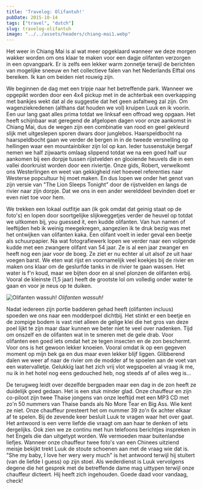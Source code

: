 ```yaml
---
title: 'Travelog: Olifantuh!'
pubDate: 2015-10-14
tags: ["travel", "dutch"]
slug: travelog-olifantuh
image: "../../assets/headers/chiang-mai1.webp"
---
```


Het weer in Chiang Mai is al wat meer opgeklaard wanneer we deze morgen wakker worden om ons klaar te maken voor een dagje olifanten verzorgen in een opvangpark. Er is zelfs een lekker warm zonnetje terwijl de berichten van mogelijke sneeuw en het collectieve falen van het Nederlands Elftal ons bereiken. Ik kan om beiden niet rouwig zijn.

We beginnen de dag met een tripje naar het betreffende park. Wanneer we opgepikt worden door een 4x4 pickup met in de achterbak een overkapping met bankjes wekt dat al de suggestie dat het geen asfaltweg zal zijn. Om wagenziekredenen (althans dat houden we vol) kruipen Luuk en ik voorin. Een uur lang gaat alles prima totdat we linksaf een offroad weg opgaan. Het heeft schijnbaar wat geregend de afgelopen dagen voor onze aankomst in Chiang Mai, dus de wegen zijn een combinatie van rood en geel gekleurd slijk met uitgeslepen sporen dwars door junglebos. Haarspeldbocht na haarspeldbocht gaan we verder de bergen in in de tweede versnelling op hellingen waar een mountainbiker zijn lol op kan. Ieder tussenstukje bergaf nemen we half zijwaarts omlaag slippend totdat we na een goed half uur aankomen bij een dorpje tussen rijstvelden en glooiende heuvels die in een vallei doorkruist worden door een riviertje. Onze gids, Robert, verwelkomt ons Westerlingen en weet van gekkigheid niet hoeveel referenties naar Westerse popcultuur hij moet maken. En dus lopen we onder het genot van zijn versie van "The Lion Sleeps Tonight" door de rijstvelden en langs de rivier naar zijn dorpje. Dat we ons in een ander werelddeel bevinden doet er even niet toe voor hem.

We trekken een lokaal outfitje aan (ik gok omdat dat geinig staat op de foto's) en lopen door soortgelijke slijkweggetjes verder de heuvel op totdat we uitkomen bij, you guessed it, een kudde olifanten. Van hun namen of leeftijden heb ik weinig meegekregen, aangezien ik te druk bezig was met het ontwijken van olifanten kaka. Een olifant voelt in ieder geval een beetje als schuurpapier. Na wat fotografiewerk lopen we verder naar een volgende kudde met een zwangere olifant van 54 jaar. Ze is al een jaar zwanger en heeft nog een jaar voor de boeg. Ze ziet er nu echter al uit alsof ze uit haar voegen barst. We eten wat rijst en voornamelijk veel koekjes bij de rivier en maken ons klaar om de geslurfde tanks in de rivier te gaan wassen. Het water is f'n koud, maar we bijten door en al snel plonzen de olifanten erbij. Vooral de kleinste (1,5 jaar) heeft de grootste lol om volledig onder water te gaan en voor je neus op te duiken.

![Olifanten wassuh!](/images/posts/IMG_3510.jpg)
*Olifanten wassuh!*

Nadat iedereen zijn portie badderen gehad heeft (olifanten incluus) spoeden we ons naar een modderpoel dichtbij. Het stinkt er een beetje en de zompige bodem is vast niet alleen de gelige klei die het gros van deze poel lijkt te zijn maar daar kunnen we beter niet te veel over nadenken. Tijd om onszelf en de olifanten wat in te smeren met de gele drab. Voor olifanten een goed iets omdat het ze tegen insecten en de zon beschermt. Voor ons is het gewoon lekker knoeien. Vooral omdat ik op een gegeven moment op mijn bek ga en dus maar even lekker blijf liggen. Glibberend dalen we weer af naar de rivier om de modder af te spoelen aan de voet van een watervalletje. Gelukkig laat het zich vrij vlot wegspoelen al vraag ik me, nu ik in het hotel nog eens gedouched heb, nog steeds af of alles weg is...

De terugweg leidt over dezelfde bergpaden maar een dag in de zon heeft ze duidelijk goed gedaan. Het is een stuk minder glad. Onze chauffeur en zijn co-piloot zijn twee Thaise jongens van onze leeftijd met een MP3 CD met zo'n 50 nummers van Thaise bands als No More Tear en Big Ass. Wie kent ze niet. Onze chauffeur presteert het om nummer 39 zo'n 6x achter elkaar af te spelen. Bij de zevende keer besluit Luuk te vragen waar het over gaat. Het antwoord is een verre liefde die vraagt om aan haar te denken of iets dergelijks. Ook zien we ze continu met hun telefoons berichtjes inspreken in het Engels die dan uitgetypt worden. We vermoeden maar buitenlandse liefjes. Wanneer onze chauffeur twee foto's van een Chinees uitziend meisje bekijkt trekt Luuk de stoute schoenen aan met de vraag wie dat is. "She my baby, I love her wery wery much" is het antwoord terwijl hij stuitert (van de liefde I guess) op zijn stoel. Als wederdienst is Luuk vervolgens degene die het gesprek met de betreffende dame mag uittypen terwijl onze chauffeur dicteert. Hij heeft zich ingehouden. Goede daad voor vandaag, check!
